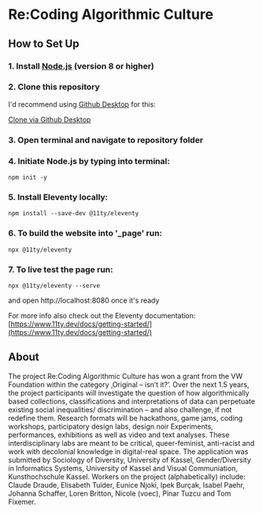 # Re:Coding Algorithmic Culture

## How to Set Up

### 1. Install [Node.js](https://nodejs.org/en/) (version 8 or higher)

### 2. Clone this repository

I'd recommend using [Github Desktop](https://desktop.github.com/) for this:

[Clone via Github Desktop](x-github-client://openRepo/https://github.com/Re-Coding-Algorithmic-Culture/r-calc.net)

### 3. Open terminal and navigate to repository folder

### 4. Initiate Node.js by typing into terminal:

	npm init -y
	
### 5. Install Eleventy locally:

	npm install --save-dev @11ty/eleventy

### 6. To build the website into '_page' run:

	npx @11ty/eleventy
	
### 7. To live test the page run:

	npx @11ty/eleventy --serve
	
and open http://localhost:8080 once it's ready

For more info also check out the Eleventy documentation:
[https://www.11ty.dev/docs/getting-started/](https://www.11ty.dev/docs/getting-started/)

## About

The project Re:Coding Algorithmic Culture has won a grant from the VW Foundation within the category ‚Original – isn’t it?’. Over the next 1.5 years, the project participants will investigate the question of how algorithmically based collections, classifications and interpretations of data can perpetuate existing social inequalities/ discrimination – and also challenge, if not redefine them. Research formats will be hackathons, game jams, coding workshops, participatory design labs, design noir Experiments, performances, exhibitions as well as video and text analyses. These interdisciplinary labs are meant to be critical, queer-feminist, anti-racist and work with decolonial knowledge in digital-real space. The application was submitted by Sociology of Diversity, University of Kassel, Gender/Diversity in Informatics Systems, University of Kassel and Visual Communiation, Kunsthochschule Kassel. Workers on the project (alphabetically) include: Claude Draude, Elisabeth Tuider, Eunice Njoki, Ipek Burçak, Isabel Paehr, Johanna Schaffer, Loren Britton, Nicole (voec), Pinar Tuzcu and Tom Fixemer.

